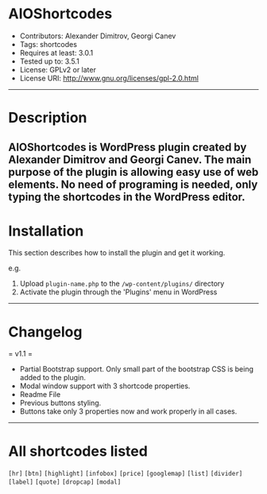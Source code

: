 AIOShortcodes
=============

* Contributors: Alexander Dimitrov, Georgi Canev
* Tags: shortcodes
* Requires at least: 3.0.1
* Tested up to: 3.5.1
* License: GPLv2 or later
* License URI: http://www.gnu.org/licenses/gpl-2.0.html
---------------------------------------
# Description

AIOShortcodes is WordPress plugin created by Alexander Dimitrov and Georgi Canev. The main purpose of the plugin is 
allowing easy use of web elements. No need of programing is needed, only typing the shortcodes in the WordPress editor.
---------------------------------------
# Installation

This section describes how to install the plugin and get it working.

e.g.

1. Upload `plugin-name.php` to the `/wp-content/plugins/` directory
1. Activate the plugin through the 'Plugins' menu in WordPress
---------------------------------------
# Changelog 

= v1.1 =
* Partial Bootstrap support. Only small part of the bootstrap CSS is being added to the plugin.
* Modal window support with 3 shortcode properties.
* Readme File
* Previous buttons styling.
* Buttons take only 3 properties now and work properly in all cases.
---------------------------------------
# All shortcodes listed 

`[hr]`
`[btn]`
`[highlight]`
`[infobox]`
`[price]`
`[googlemap]`
`[list]`
`[divider]`
`[label]`
`[quote]`
`[dropcap]`
`[modal]`